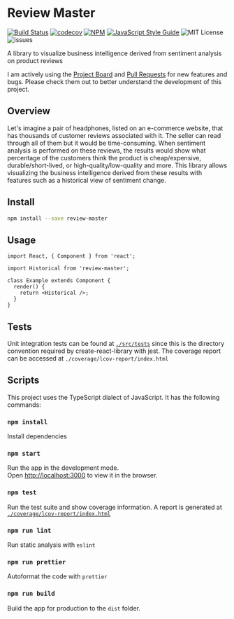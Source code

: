 # Review Master

[![Build Status](https://github.com/boraelci/review-master/workflows/Build%20Status/badge.svg?branch=main)](https://github.com/boraelci/review-master/actions?query=workflow%3A%22Build+Status%22)
[![codecov](https://codecov.io/gh/boraelci/review-master/branch/main/graph/badge.svg)](https://codecov.io/gh/boraelci/review-master)
[![NPM](https://img.shields.io/npm/v/review-master.svg)](https://www.npmjs.com/package/review-master)
[![JavaScript Style Guide](https://img.shields.io/badge/code_style-standard-brightgreen.svg)](https://standardjs.com)
![MIT License](https://img.shields.io/github/license/boraelci/review-master) ![issues](https://img.shields.io/github/issues/boraelci/review-master)

A library to visualize business intelligence derived from sentiment analysis on product reviews

I am actively using the [Project Board](https://github.com/users/boraelci/projects/2/views/1) and [Pull Requests](https://github.com/boraelci/review-master/pulls?q=is%3Apr+is%3Aclosed) for new features and bugs. Please check them out to better understand the development of this project.

## Overview

Let's imagine a pair of headphones, listed on an e-commerce website, that has thousands of customer reviews associated with it. The seller can read through all of them but it would be time-consuming. When sentiment analysis is performed on these reviews, the results would show what percentage of the customers think the product is cheap/expensive, durable/short-lived, or high-quality/low-quality and more. This library allows visualizing the business intelligence derived from these results with features such as a historical view of sentiment change.

## Install

```bash
npm install --save review-master
```

## Usage

```tsx
import React, { Component } from 'react';

import Historical from 'review-master';

class Example extends Component {
  render() {
    return <Historical />;
  }
}
```

## Tests

Unit integration tests can be found at [`./src/tests`](./src/tests) since this is the directory convention required by create-react-library with jest. The coverage report can be accessed at `./coverage/lcov-report/index.html`

## Scripts

This project uses the TypeScript dialect of JavaScript. It has the following commands:

### `npm install`

Install dependencies

### `npm start`

Run the app in the development mode.\
Open [http://localhost:3000](http://localhost:3000) to view it in the browser.

### `npm test`

Run the test suite and show coverage information. A report is generated at [`./coverage/lcov-report/index.html`](./coverage/lcov-report/index.html)

### `npm run lint`

Run static analysis with `eslint`

### `npm run prettier`

Autoformat the code with `prettier`

### `npm run build`

Build the app for production to the `dist` folder.
